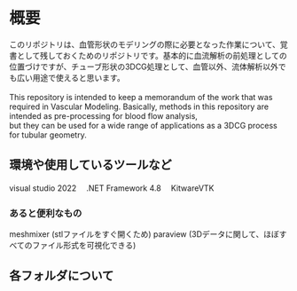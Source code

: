 # 概要
このリポジトリは、血管形状のモデリングの際に必要となった作業について、覚書として残しておくためのリポジトリです。基本的に血流解析の前処理としての位置づけですが、チューブ形状の3DCG処理として、血管以外、流体解析以外でも広い用途で使えると思います。<br>
<br>
This repository is intended to keep a memorandum of the work that was required in Vascular Modeling. Basically, methods in this repository are intended as pre-processing for blood flow analysis,  
but they can be used for a wide range of applications as a 3DCG process for tubular geometry. 

## 環境や使用しているツールなど
visual studio 2022
　.NET Framework 4.8
　KitwareVTK

### あると便利なもの
meshmixer (stlファイルをすぐ開くため)
paraview (3Dデータに関して、ほぼすべてのファイル形式を可視化できる)

## 各フォルダについて
 
 
